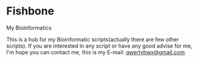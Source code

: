 # Fishbone
My Bioinformatics

This is a hub for my Bioinformatic scripts(actually there are few other scripts). If you are interested in any script or have any good advise for me, I'm hope you can contact me, this is my E-mail: qwertyhwx@gmail.com
